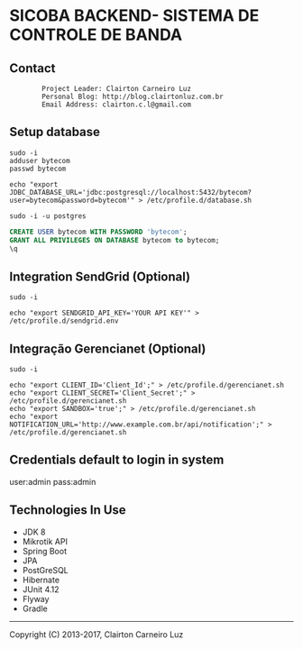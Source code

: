 SICOBA BACKEND- SISTEMA DE CONTROLE DE BANDA
=====================================

Contact
-------

            Project Leader: Clairton Carneiro Luz
            Personal Blog: http://blog.clairtonluz.com.br
            Email Address: clairton.c.l@gmail.com

Setup database
--------------
```shell
sudo -i
adduser bytecom
passwd bytecom

echo "export JDBC_DATABASE_URL='jdbc:postgresql://localhost:5432/bytecom?user=bytecom&password=bytecom'" > /etc/profile.d/database.sh

sudo -i -u postgres

```

```sql
CREATE USER bytecom WITH PASSWORD 'bytecom';
GRANT ALL PRIVILEGES ON DATABASE bytecom to bytecom;
\q
```

Integration SendGrid (Optional)
-------------
```shell
sudo -i

echo "export SENDGRID_API_KEY='YOUR API KEY'" > /etc/profile.d/sendgrid.env

```


Integração Gerencianet (Optional)
---------------------------------------
```shell
sudo -i

echo "export CLIENT_ID='Client_Id';" > /etc/profile.d/gerencianet.sh
echo "export CLIENT_SECRET='Client_Secret';" > /etc/profile.d/gerencianet.sh
echo "export SANDBOX='true';" > /etc/profile.d/gerencianet.sh
echo "export NOTIFICATION_URL='http://www.example.com.br/api/notification';" > /etc/profile.d/gerencianet.sh

```

Credentials default to login in system
--------------------------------------
user:admin
pass:admin

Technologies In Use
-------------------

- JDK 8
- Mikrotik API
- Spring Boot
- JPA
- PostGreSQL
- Hibernate
- JUnit 4.12
- Flyway
- Gradle


--------------------------------------------
Copyright (C) 2013-2017, Clairton Carneiro Luz
